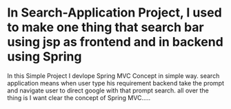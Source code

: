 # In Search-Application Project, I used to make one thing that search bar using jsp as frontend and in backend using Spring
In this Simple Project I devlope Spring MVC Concept in simple way.
search application means when user type his requirement backend take the prompt and navigate user to direct google with that prompt search.
all over the thing is I want clear the concept of Spring MVC.....
